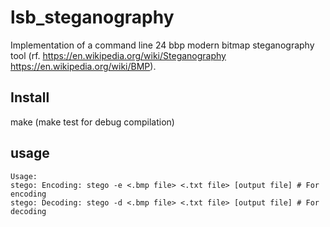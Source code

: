 # lsb_steganography

Implementation of a command line 24 bbp modern bitmap steganography tool (rf. https://en.wikipedia.org/wiki/Steganography
                                                                              https://en.wikipedia.org/wiki/BMP). 
                                                         
## Install 

make (make test for debug compilation) 

## usage
```
Usage:
stego: Encoding: stego -e <.bmp file> <.txt file> [output file] # For encoding
stego: Decoding: stego -d <.bmp file> <.txt file> [output file] # For decoding
```



